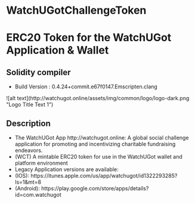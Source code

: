 # WatchUGotChallengeToken
<h1>ERC20 Token for the WatchUGot Application & Wallet</h1>
<h2>Solidity compiler</h2>
<ul>
  <li>Build Version : 0.4.24+commit.e67f0147.Emscripten.clang</li>
</ul>
![alt text](http://watchugot.online/assets/img/common/logo/logo-dark.png "Logo Title Text 1")
<h2>Description</h2>
<ul>
  <li>The WatchUGot App http://watchugot.online: A global social challenge application for promoting and incentivizing charitable fundraising endeavors.</li>
  <li>(WCT) A mintable ERC20 token for use in the WatchUGot wallet and platform environment</li>
  <li>Legacy Application versions are available:</li>
    <li>(IOS): https://itunes.apple.com/us/app/watchugot/id1322293285?ls=1&mt=8</li>
    <li>(Android): https://play.google.com/store/apps/details?id=com.watchugot</li>
</ul>
